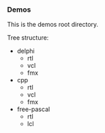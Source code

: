 ### Demos

This is the demos root directory.

Tree structure:

+ delphi
  + rtl
  + vcl
  + fmx
+ cpp
  + rtl
  + vcl
  + fmx
+ free-pascal
  + rtl
  + lcl  